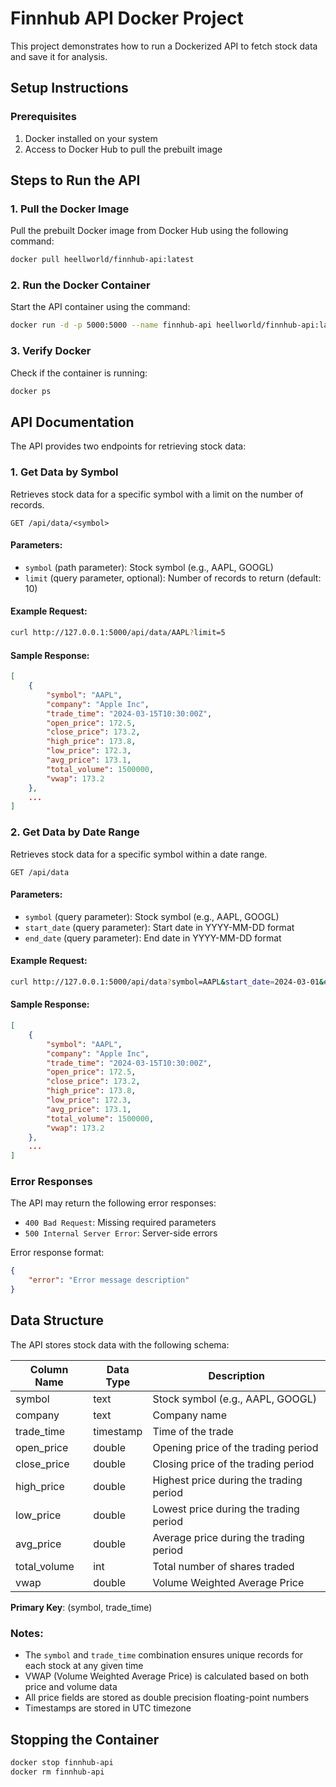 # Finnhub API Docker Project

This project demonstrates how to run a Dockerized API to fetch stock data and save it for analysis.

## Setup Instructions

### Prerequisites

1. Docker installed on your system
2. Access to Docker Hub to pull the prebuilt image

## Steps to Run the API

### 1. Pull the Docker Image

Pull the prebuilt Docker image from Docker Hub using the following command:

```bash
docker pull heellworld/finnhub-api:latest
```

### 2. Run the Docker Container

Start the API container using the command:

```bash
docker run -d -p 5000:5000 --name finnhub-api heellworld/finnhub-api:latest
```

### 3. Verify Docker

Check if the container is running:

```bash
docker ps
```

## API Documentation

The API provides two endpoints for retrieving stock data:

### 1. Get Data by Symbol

Retrieves stock data for a specific symbol with a limit on the number of records.

```
GET /api/data/<symbol>
```

#### Parameters:
- `symbol` (path parameter): Stock symbol (e.g., AAPL, GOOGL)
- `limit` (query parameter, optional): Number of records to return (default: 10)

#### Example Request:
```bash
curl http://127.0.0.1:5000/api/data/AAPL?limit=5
```

#### Sample Response:
```json
[
    {
        "symbol": "AAPL",
        "company": "Apple Inc",
        "trade_time": "2024-03-15T10:30:00Z",
        "open_price": 172.5,
        "close_price": 173.2,
        "high_price": 173.8,
        "low_price": 172.3,
        "avg_price": 173.1,
        "total_volume": 1500000,
        "vwap": 173.2
    },
    ...
]
```

### 2. Get Data by Date Range

Retrieves stock data for a specific symbol within a date range.

```
GET /api/data
```

#### Parameters:
- `symbol` (query parameter): Stock symbol (e.g., AAPL, GOOGL)
- `start_date` (query parameter): Start date in YYYY-MM-DD format
- `end_date` (query parameter): End date in YYYY-MM-DD format

#### Example Request:
```bash
curl http://127.0.0.1:5000/api/data?symbol=AAPL&start_date=2024-03-01&end_date=2024-03-15
```

#### Sample Response:
```json
[
    {
        "symbol": "AAPL",
        "company": "Apple Inc",
        "trade_time": "2024-03-15T10:30:00Z",
        "open_price": 172.5,
        "close_price": 173.2,
        "high_price": 173.8,
        "low_price": 172.3,
        "avg_price": 173.1,
        "total_volume": 1500000,
        "vwap": 173.2
    },
    ...
]
```

### Error Responses

The API may return the following error responses:

- `400 Bad Request`: Missing required parameters
- `500 Internal Server Error`: Server-side errors

Error response format:
```json
{
    "error": "Error message description"
}
```

## Data Structure

The API stores stock data with the following schema:

| Column Name  | Data Type  | Description                                    |
|-------------|------------|------------------------------------------------|
| symbol      | text       | Stock symbol (e.g., AAPL, GOOGL)              |
| company     | text       | Company name                                   |
| trade_time  | timestamp  | Time of the trade                             |
| open_price  | double     | Opening price of the trading period           |
| close_price | double     | Closing price of the trading period           |
| high_price  | double     | Highest price during the trading period       |
| low_price   | double     | Lowest price during the trading period        |
| avg_price   | double     | Average price during the trading period       |
| total_volume| int        | Total number of shares traded                 |
| vwap        | double     | Volume Weighted Average Price                 |

**Primary Key**: (symbol, trade_time)

### Notes:
- The `symbol` and `trade_time` combination ensures unique records for each stock at any given time
- VWAP (Volume Weighted Average Price) is calculated based on both price and volume data
- All price fields are stored as double precision floating-point numbers
- Timestamps are stored in UTC timezone

## Stopping the Container

```bash
docker stop finnhub-api
docker rm finnhub-api
```
